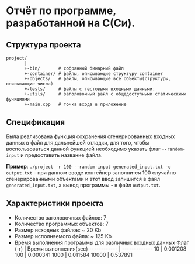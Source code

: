 # Отчёт по программе, разработанной на C(Си).
## Структура проекта
```
project/
       |
       +-bin/       # собранный бинарный файл
       +-container/ # файлы, описывающие структуру container
       +-objects/   # файлы, описывающие все объекты(структуры, описывающие числа)
       +-tests/     # файлы с тестовыми входными данными.
       +-utils/     # заголовочный файл с общедоступными статическими функциями
       +-main.cpp   # точка входа в приложение
```

## Спецификация

Была реализована функция сохранения сгенерированных входных данных в файл для дальнейшей отладки, для того, чтобы воспользоваться данной функцией необходимо указать флаг `--random-input` и предоставить название файла.

**Пример**: `./project -r 100 --random-input generated_input.txt -o output.txt` - при данном вводе контейнер заполнится 100 случайно сгенерированными объектами и этот ввод запишится в файл `generated_input.txt`, а вывод программы - в файл `output.txt`.

## Характеристики проекта

- Количество заголовочных файлов: 7
- Количество программых объектов: 7
- Размер исходных файлов: ~ 20 Kb
- Размер исполняемого файла: ~ 125 Kb
- Время выполнения программы для различных входных данных
    Флаг (-r) | Время выполнения(sec)
    ------------ | -------------
    10 | 0.001208
    100 | 0.000341
    1000 | 0.011584
    10000 | 0.537891